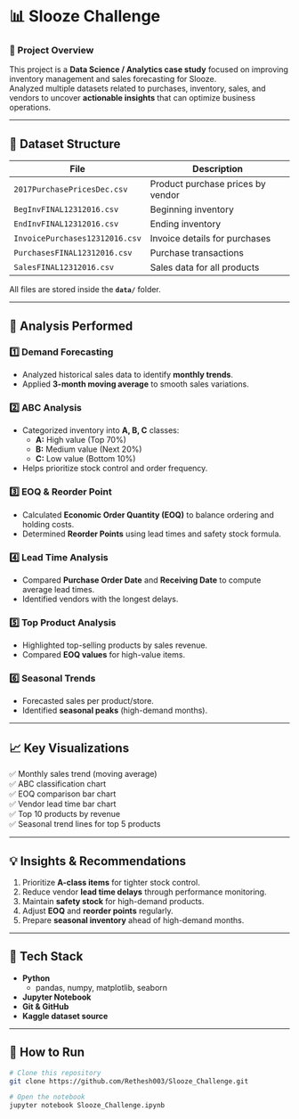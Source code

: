 # 📊 Slooze Challenge 

### 🧠 Project Overview  
This project is a **Data Science / Analytics case study** focused on improving inventory management and sales forecasting for Slooze.  
Analyzed multiple datasets related to purchases, inventory, sales, and vendors to uncover **actionable insights** that can optimize business operations.

---

## 📂 Dataset Structure  
| File | Description |
|------|--------------|
| `2017PurchasePricesDec.csv` | Product purchase prices by vendor |
| `BegInvFINAL12312016.csv` | Beginning inventory |
| `EndInvFINAL12312016.csv` | Ending inventory |
| `InvoicePurchases12312016.csv` | Invoice details for purchases |
| `PurchasesFINAL12312016.csv` | Purchase transactions |
| `SalesFINAL12312016.csv` | Sales data for all products |

All files are stored inside the **`data/`** folder.

---

## 🧾 Analysis Performed

### 1️⃣ Demand Forecasting
- Analyzed historical sales data to identify **monthly trends**.
- Applied **3-month moving average** to smooth sales variations.

### 2️⃣ ABC Analysis
- Categorized inventory into **A, B, C** classes:
  - **A:** High value (Top 70%)
  - **B:** Medium value (Next 20%)
  - **C:** Low value (Bottom 10%)
- Helps prioritize stock control and order frequency.

### 3️⃣ EOQ & Reorder Point
- Calculated **Economic Order Quantity (EOQ)** to balance ordering and holding costs.
- Determined **Reorder Points** using lead times and safety stock formula.

### 4️⃣ Lead Time Analysis
- Compared **Purchase Order Date** and **Receiving Date** to compute average lead times.
- Identified vendors with the longest delays.

### 5️⃣ Top Product Analysis
- Highlighted top-selling products by sales revenue.
- Compared **EOQ values** for high-value items.

### 6️⃣ Seasonal Trends
- Forecasted sales per product/store.
- Identified **seasonal peaks** (high-demand months).

---

## 📈 Key Visualizations
✅ Monthly sales trend (moving average)  
✅ ABC classification chart  
✅ EOQ comparison bar chart  
✅ Vendor lead time bar chart  
✅ Top 10 products by revenue  
✅ Seasonal trend lines for top 5 products  

---

## 💡 Insights & Recommendations
1. Prioritize **A-class items** for tighter stock control.  
2. Reduce vendor **lead time delays** through performance monitoring.  
3. Maintain **safety stock** for high-demand products.  
4. Adjust **EOQ** and **reorder points** regularly.  
5. Prepare **seasonal inventory** ahead of high-demand months.  

---

## 🧰 Tech Stack
- **Python**
  - pandas, numpy, matplotlib, seaborn  
- **Jupyter Notebook**
- **Git & GitHub**
- **Kaggle dataset source**

---

## 🚀 How to Run
```bash
# Clone this repository
git clone https://github.com/Rethesh003/Slooze_Challenge.git

# Open the notebook
jupyter notebook Slooze_Challenge.ipynb


